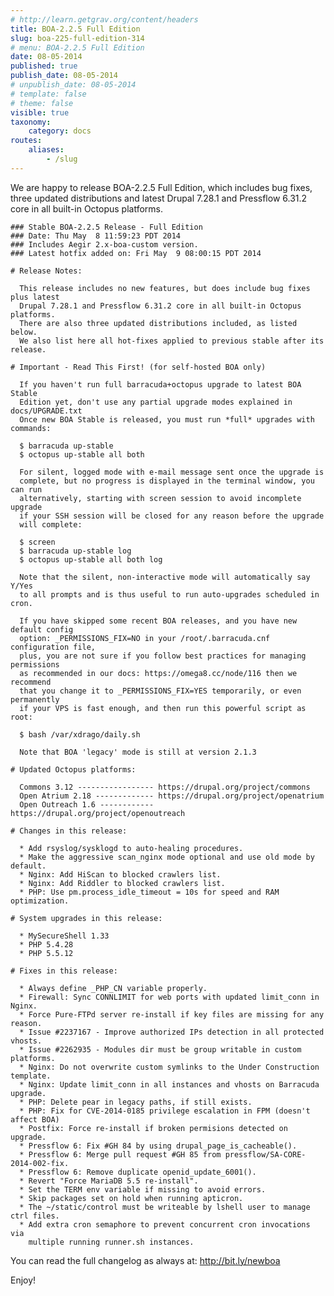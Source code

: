 ```yaml
---
# http://learn.getgrav.org/content/headers
title: BOA-2.2.5 Full Edition
slug: boa-225-full-edition-314
# menu: BOA-2.2.5 Full Edition
date: 08-05-2014
published: true
publish_date: 08-05-2014
# unpublish_date: 08-05-2014
# template: false
# theme: false
visible: true
taxonomy:
    category: docs
routes:
    aliases:
        - /slug
---
```


 We are happy to release BOA-2.2.5 Full Edition, which includes bug fixes, three updated distributions and latest Drupal 7.28.1 and Pressflow 6.31.2 core in all built-in Octopus platforms.

 
    ### Stable BOA-2.2.5 Release - Full Edition
    ### Date: Thu May  8 11:59:23 PDT 2014
    ### Includes Aegir 2.x-boa-custom version.
    ### Latest hotfix added on: Fri May  9 08:00:15 PDT 2014
    
    # Release Notes:
    
      This release includes no new features, but does include bug fixes plus latest
      Drupal 7.28.1 and Pressflow 6.31.2 core in all built-in Octopus platforms.
      There are also three updated distributions included, as listed below.
      We also list here all hot-fixes applied to previous stable after its release.
    
    # Important - Read This First! (for self-hosted BOA only)
    
      If you haven't run full barracuda+octopus upgrade to latest BOA Stable
      Edition yet, don't use any partial upgrade modes explained in docs/UPGRADE.txt
      Once new BOA Stable is released, you must run *full* upgrades with commands:
    
      $ barracuda up-stable
      $ octopus up-stable all both
    
      For silent, logged mode with e-mail message sent once the upgrade is
      complete, but no progress is displayed in the terminal window, you can run
      alternatively, starting with screen session to avoid incomplete upgrade
      if your SSH session will be closed for any reason before the upgrade
      will complete:
    
      $ screen
      $ barracuda up-stable log
      $ octopus up-stable all both log
    
      Note that the silent, non-interactive mode will automatically say Y/Yes
      to all prompts and is thus useful to run auto-upgrades scheduled in cron.
    
      If you have skipped some recent BOA releases, and you have new default config
      option: _PERMISSIONS_FIX=NO in your /root/.barracuda.cnf configuration file,
      plus, you are not sure if you follow best practices for managing permissions
      as recommended in our docs: https://omega8.cc/node/116 then we recommend
      that you change it to _PERMISSIONS_FIX=YES temporarily, or even permanently
      if your VPS is fast enough, and then run this powerful script as root:
    
      $ bash /var/xdrago/daily.sh
    
      Note that BOA 'legacy' mode is still at version 2.1.3
    
    # Updated Octopus platforms:
    
      Commons 3.12 ----------------- https://drupal.org/project/commons
      Open Atrium 2.18 ------------- https://drupal.org/project/openatrium
      Open Outreach 1.6 ------------ https://drupal.org/project/openoutreach
    
    # Changes in this release:
    
      * Add rsyslog/sysklogd to auto-healing procedures.
      * Make the aggressive scan_nginx mode optional and use old mode by default.
      * Nginx: Add HiScan to blocked crawlers list.
      * Nginx: Add Riddler to blocked crawlers list.
      * PHP: Use pm.process_idle_timeout = 10s for speed and RAM optimization.
    
    # System upgrades in this release:
    
      * MySecureShell 1.33
      * PHP 5.4.28
      * PHP 5.5.12
    
    # Fixes in this release:
    
      * Always define _PHP_CN variable properly.
      * Firewall: Sync CONNLIMIT for web ports with updated limit_conn in Nginx.
      * Force Pure-FTPd server re-install if key files are missing for any reason.
      * Issue #2237167 - Improve authorized IPs detection in all protected vhosts.
      * Issue #2262935 - Modules dir must be group writable in custom platforms.
      * Nginx: Do not overwrite custom symlinks to the Under Construction template.
      * Nginx: Update limit_conn in all instances and vhosts on Barracuda upgrade.
      * PHP: Delete pear in legacy paths, if still exists.
      * PHP: Fix for CVE-2014-0185 privilege escalation in FPM (doesn't affect BOA)
      * Postfix: Force re-install if broken permisions detected on upgrade.
      * Pressflow 6: Fix #GH 84 by using drupal_page_is_cacheable().
      * Pressflow 6: Merge pull request #GH 85 from pressflow/SA-CORE-2014-002-fix.
      * Pressflow 6: Remove duplicate openid_update_6001().
      * Revert "Force MariaDB 5.5 re-install".
      * Set the TERM env variable if missing to avoid errors.
      * Skip packages set on hold when running apticron.
      * The ~/static/control must be writeable by lshell user to manage ctrl files.
      * Add extra cron semaphore to prevent concurrent cron invocations via
        multiple running runner.sh instances.
    


 You can read the full changelog as always at: http://bit.ly/newboa

Enjoy!